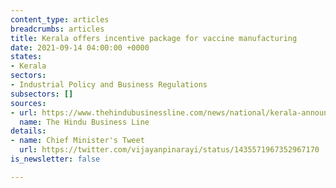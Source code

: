 ```yaml
---
content_type: articles
breadcrumbs: articles
title: Kerala offers incentive package for vaccine manufacturing
date: 2021-09-14 04:00:00 +0000
states:
- Kerala
sectors:
- Industrial Policy and Business Regulations
subsectors: []
sources:
- url: https://www.thehindubusinessline.com/news/national/kerala-announces-special-packages-for-vaccine-plants/article36377399.ece
  name: The Hindu Business Line
details:
- name: Chief Minister's Tweet
  url: https://twitter.com/vijayanpinarayi/status/1435571967352967170
is_newsletter: false

---
```

